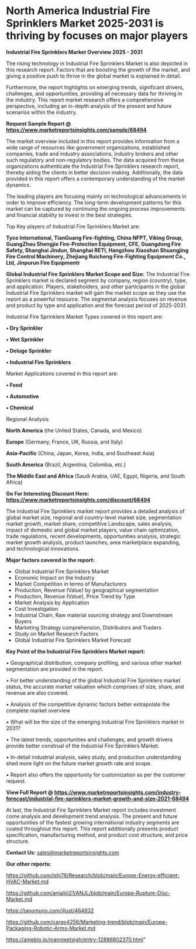  # North America Industrial Fire Sprinklers Market 2025-2031 is thriving by focuses on major players

<Strong> Industrial Fire Sprinklers Market Overview 2025 - 2031</strong>

The rising technology in Industrial Fire Sprinklers Market is also depicted in this research report. Factors that are boosting the growth of the market, and giving a positive push to thrive in the global market is explained in detail.

Furthermore, the report highlights on emerging trends, significant drivers, challenges, and opportunities, providing all necessary data for thriving in the industry. This report market research offers a comprehensive perspective, including an in-depth analysis of the present and future scenarios within the industry.

<strong>Request Sample Report @ <a href=https://www.marketreportsinsights.com/sample/68494>https://www.marketreportsinsights.com/sample/68494</a></strong>

The market overview included in this report provides information from a wide range of resources like government organizations, established companies, trade and industry associations, industry brokers and other such regulatory and non-regulatory bodies. The data acquired from these organizations authenticate the Industrial Fire Sprinklers research report, thereby aiding the clients in better decision making. Additionally, the data provided in this report offers a contemporary understanding of the market dynamics.

The leading players are focusing mainly on technological advancements in order to improve efficiency. The long-term development patterns for this market can be captured by continuing the ongoing process improvements and financial stability to invest in the best strategies.

Top Key players of Industrial Fire Sprinklers Market are:

<strong>Tyco International, TianGuang Fire-fighting, China NFPT, Viking Group, GuangZhou Shengjie Fire-Protection Equipment, CFE, Guangdong Fire Safety, Shanghai Jindun, Shanghai RETI, Hangzhou Xiaoshan Shuangjing Fire Control Machinery, Zhejiang Ruicheng Fire-Fighting Equipment Co., Ltd, Jinpurun Fire Equipmentr</strong>

<strong><b>Global Industrial Fire Sprinklers Market Scope and Size:</b></strong>
The Industrial Fire Sprinklers market is declared segment by company, region (country), type, and application. Players, stakeholders, and other participants in the global Industrial Fire Sprinklers market will gain the market scope as they use the report as a powerful resource. The segmental analysis focuses on revenue and product by type and application and the forecast period of 2025-2031.

Industrial Fire Sprinklers Market Types covered in this report are:

<strong>• Dry Sprinkler

• Wet Sprinkler

• Deluge Sprinkler

• Industrial Fire Sprinklers</strong>

Market Applications covered in this report are:

<strong>• Food

• Automotive

• Chemical</strong> 

Regional Analysis

<strong>North America</strong> (the United States, Canada, and Mexico)

<strong>Europe</strong> (Germany, France, UK, Russia, and Italy)

<strong>Asia-Pacific</strong> (China, Japan, Korea, India, and Southeast Asia)

<strong>South America</strong> (Brazil, Argentina, Colombia, etc.)

<strong>The Middle East and Africa</strong> (Saudi Arabia, UAE, Egypt, Nigeria, and South Africa)

<strong>Go For Interesting Discount Here: <a href=https://www.marketreportsinsights.com/discount/68494>https://www.marketreportsinsights.com/discount/68494</a></strong>

The Industrial Fire Sprinklers market report provides a detailed analysis of global market size, regional and country-level market size, segmentation market growth, market share, competitive Landscape, sales analysis, impact of domestic and global market players, value chain optimization, trade regulations, recent developments, opportunities analysis, strategic market growth analysis, product launches, area marketplace expanding, and technological innovations.

<strong><b>Major factors covered in the report:</b></strong>
<ul>
  <li>Global Industrial Fire Sprinklers Market </li>
  <li>Economic Impact on the Industry</li>
  <li>Market Competition in terms of Manufacturers</li>
  <li>Production, Revenue (Value) by geographical segmentation</li>
  <li>Production, Revenue (Value), Price Trend by Type</li>
  <li>Market Analysis by Application</li>
  <li>Cost Investigation</li>
  <li>Industrial Chain, Raw material sourcing strategy and Downstream Buyers</li>
  <li>Marketing Strategy comprehension, Distributors and Traders</li>
  <li>Study on Market Research Factors</li>
  <li>Global Industrial Fire Sprinklers Market Forecast</li>
</ul>

<strong><b>Key Point of the Industrial Fire Sprinklers Market report:</b></strong>

• Geographical distribution, company profiling, and various other market segmentation are provided in the report.

• For better understanding of the global Industrial Fire Sprinklers market status, the accurate market valuation which comprises of size, share, and revenue are also covered.

• Analysis of the competitive dynamic factors better extrapolate the complete market overview

• What will be the size of the emerging Industrial Fire Sprinklers market in 2031?

• The latest trends, opportunities and challenges, and growth drivers provide better construal of the Industrial Fire Sprinklers Market.

• In-detail industrial analysis, sales study, and production understanding shed more light on the future market growth rate and scope.

• Report also offers the opportunity for customization as per the customer request.

<strong><b>View Full Report @ <a href=https://www.marketreportsinsights.com/industry-forecast/industrial-fire-sprinklers-market-growth-and-size-2021-68494>https://www.marketreportsinsights.com/industry-forecast/industrial-fire-sprinklers-market-growth-and-size-2021-68494</a></b></strong>


At last, the Industrial Fire Sprinklers Market report includes investment come analysis and development trend analysis. The present and future opportunities of the fastest growing international industry segments are coated throughout this report. This report additionally presents product specification, manufacturing method, and product cost structure, and price structure.

<strong>Contact Us:</strong>
sales@marketreportsinsights.com

<strong>Our other reports:</strong>

<a href=https://github.com/Ishi78/Research/blob/main/Europe-Energy-efficient-HVAC-Market.md>https://github.com/Ishi78/Research/blob/main/Europe-Energy-efficient-HVAC-Market.md</a>

<a href=https://github.com/anjaliiii21/ANJL/blob/main/Europe-Rupture-Disc-Market.md>https://github.com/anjaliiii21/ANJL/blob/main/Europe-Rupture-Disc-Market.md</a>

<a href=https://tanomuno.com/illust/464632>https://tanomuno.com/illust/464632</a>

<a href=https://github.com/cargo4256/Marketing-trend/blob/main/Europe-Packaging-Robotic-Arms-Market.md>https://github.com/cargo4256/Marketing-trend/blob/main/Europe-Packaging-Robotic-Arms-Market.md</a>

<a href=https://ameblo.jp/manmeetsigh/entry-12886802370.html>https://ameblo.jp/manmeetsigh/entry-12886802370.html</a>"
